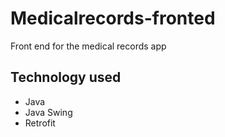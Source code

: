 # Medicalrecords-fronted
Front end for the medical records app

## Technology used
- Java
- Java Swing
- Retrofit
